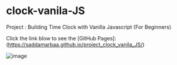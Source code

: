 # clock-vanila-JS

Project : Building Time Clock with Vanilla Javascript (For Beginners) 


Click the link blow to see the [GitHub Pages]: (https://saddamarbaa.github.io/project_clock_vanila_JS/)


![image](https://user-images.githubusercontent.com/51326421/101267427-21ae8780-378b-11eb-9675-532279dae299.png)




